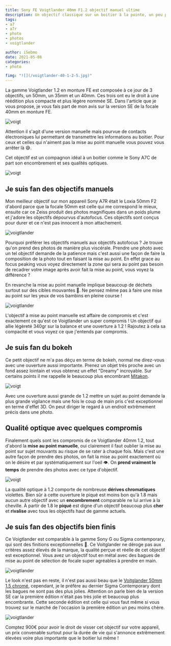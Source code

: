 ```yaml
---
title: Sony FE Voigtlander 40mm F1.2 objectif manuel ultime
description: Un objectif classique sur un boitier à la pointe, un peu paradoxale non ?
tags:
- a7
- a7r
- photo
- photos
- voigtlander

author: iSebmo
date: 2021-05-08
categories:
- photo

fimg: "![](/voigtlander-40-1-2-5.jpg)"
---
```


La gamme Voigtlander 1.2 en monture FE est composée à ce jour de 3 objectifs, un 50mm, un 35mm et un 40mm. Ces trois ont eu le droit à une réédition plus compacte et plus légère nommée SE. Dans l'article que je vous propose, je vous fais part de mon avis sur la version SE de la focale 40mm en monture FE.

![voigt](/voigtlander-40-1-2-1.jpg)

Attention il s'agit d'une version manuelle mais pourvue de contacts électroniques lui permettant de transmettre les informations au boitier. Pour ceux et celles qui n'aiment pas la mise au point manuelle vous pouvez vous arrêter là 😅.

Cet objectif est un compagnon idéal à un boitier comme le Sony A7C de part son encombrement et ses qualités optiques.

![voigt](/voigtlander-40-1-2-4.jpg)

## Je suis fan des objectifs manuels
Mon meilleur objectif sur mon appareil Sony A7R était le Loxia 50mm F2 d'abord parce que la focale 50mm est celle qui me correspond le mieux, ensuite car ce Zeiss produit des photos magnifiques dans un poids plume et j'adore les objectifs dépourvus d'autofocus. Ces objectifs sont conçus pour durer et ce n'est pas innocent à mon attachement. 

![voigtlander](/voigtlander-40-1-2-7.jpg)

Pourquoi préférer les objectifs manuels aux objectifs autofocus ? Je trouve qu'on prend des photos de manière plus viscérale. Prendre une photo avec un tel objectif demande de la patience mais c'est aussi une façon de faire la composition de la photo tout en faisant la mise au point. En effet grace au focus peaking vous voyez directement la zone qui sera au point pas besoin de recadrer votre image après avoir fait la mise au point, vous voyez la différence ?

En revanche la mise au point manuelle implique beaucoup de déchets surtout sur des cibles mouvantes 👶. Ne pensez même pas à faire une mise au point sur les yeux de vos bambins en pleine course !

![voigtlander](/voigtlander-40-1-2-8.jpg)

L'objectif à mise au point manuelle est affaire de compromis et c'est exactement ce qu'est ce Voigtlander un super compromis ! Un objectif qui allie légèreté 340gr sur la balance et une ouverture à 1.2 ! Rajoutez à cela sa compacité et vous voyez ce que j'entends par compromis. 

## Je suis fan du bokeh
Ce petit objectif ne m'a pas déçu en terme de bokeh, normal me direz-vous avec une ouverture aussi importante. Prenez un objet très proche avec un fond assez lointain et vous obtenez un effet "Dreamy" incroyable. Sur certains points il me rappelle le beaucoup plus encombrant [Mitakon](https://tfada.fr/mitakon-speedmaster-50mm-f/0.95-dark-knight/).

![voigt](/voigtlander-40-1-2-9.jpg)

Avec une ouverture aussi grande de 1.2 mettre un sujet au point demande la plus grande vigilance mais une fois le coup de main pris c'est exceptionnel en terme d'effet 3D. On peut diriger le regard à un endroit extrêmement précis dans une photo. 

## Qualité optique avec quelques compromis
Finalement quels sont les compromis de ce Voigtlander 40mm 1.2, tout d'abord la **mise au point manuelle**, oui clairement il faut oublier la mise au point sur sujet mouvants au risque de se rater à chaque fois. Mais c'est une autre façon de prendre des photos, on fait la mise au point exactement où on le désire et par systématiquement sur l'oeil 👁. On **prend vraiment le temps** de prendre des photos avec ce type d'objectif. 

![voigt](/voigtlander-40-1-2-2.jpg)

La qualité optique à 1.2 comporte de nombreuse **dérives chromatiques** violettes. Bien sûr à cette ouverture le piqué est moins bon qu'à 1.8 mais aucun autre objectif avec un **encombrement** comparable ne lui arrive à la cheville. À partir de 1.8 le **piqué** est digne d'un objectif beaucoup plus **cher** et **rivalise** avec tous les objectifs haut de gamme actuels. 

## Je suis fan des objectifs bien finis
Ce Voigtlander est comparable à la gamme Sony G ou Sigma contemporary, qui sont des finitions exceptionnelles 🥰. Ce Voitglander ne déroge pas aux critères assez élevés de la marque, la qualité perçue et réelle de cet objectif est exceptionnel. Vous avez un objectif tout en métal avec des bagues de mise au point de sélection de focale super agréables à prendre en main. 

![voigtlander](/voigtlander-40-1-2-6.jpg)

Le look n'est pas en reste, il n'est pas aussi beau que le [Voitglander 50mm 1.5 chromé](https://www.voigtlaender.de/lenses/vm/50-mm-11-5-nokton-asphaerisch/?lang=en), cependant, je le préfère au dernier Sigma Contemporary dont les bagues ne sont pas des plus jolies.
Attention on parle bien de la version SE car la première édition n'était pas très jolie et beaucoup plus encombrante. Cette seconde édition est celle qui vous faut même si vous trouvez sur le marché de l'occasion la première édition un peu moins chère. 

![voigtlander](/voigtlander-40-1-2-3.jpg)

Comptez 900€ pour avoir le droit de visser cet objectif sur votre appareil, un prix convenable surtout pour la durée de vie qui s'annonce extrêmement élevées voire plus importante que le boitier lui même !
